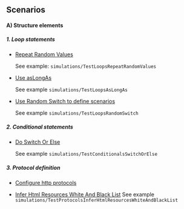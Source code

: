 ## Scenarios
#### A) Structure elements
##### 1. Loop statements
* [Repeat Random Values](https://gatling.io/docs/2.3/general/scenario/?highlight=pause#repeat) 
    
    See example: `simulations/TestLoopsRepeatRandomValues`
    
* [Use asLongAs](https://gatling.io/docs/2.3/general/scenario/?highlight=pause#aslongas)
    
    See example `simulations/TestLoopsAsLongAs`
    
* [Use Random Switch to define scenarios](https://gatling.io/docs/2.3/general/scenario/?highlight=pause#randomswitch)

    See example `simulations/TestLoopsRandomSwitch`

##### 2. Conditional statements
* [Do Switch Or Else](https://gatling.io/docs/2.3/general/scenario/?highlight=pause#doswitchorelse)

    See example `simulations/TestConditionalsSwitchOrElse`

##### 3. Protocol definition
* [Configure http protocols](configurations/configure_http_protocols.md)

* [Infer Html Resources White And Black List](https://gatling.io/docs/2.3/http/http_protocol/?highlight=inferhtmlresources)
    See example `simulations/TestProtocolsInferHtmlResourcesWhiteAndBlackList`
